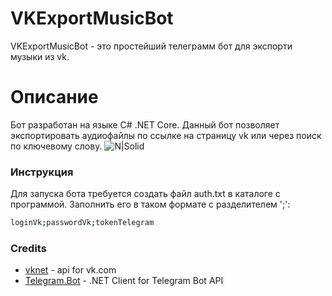 # VKExportMusicBot

VKExportMusicBot - это простейший телеграмм бот для экспорти музыки из vk.

# Описание
Бот разработан на языке C# .NET Core. Данный бот позволяет экспортировать аудиофайлы по ссылке на страницу vk или через поиск по ключевому слову.
![N|Solid](https://i.imgur.com/EmdnPFN.png)
### Инструкция
Для запуска бота требуется создать файл auth.txt в каталоге с программой.
Заполнить его в таком формате с разделителем ';':
```sh
loginVk;passwordVk;tokenTelegram
```

### Credits
* [vknet](https://github.com/vknet/vk) - api for vk.com
* [Telegram.Bot](https://github.com/TelegramBots/Telegram.Bot) - .NET Client for Telegram Bot API